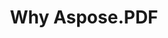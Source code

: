 ---
title: Why Aspose.PDF
linktitle: Why Aspose.PDF
type: docs
weight: 10
url: /java/why-aspose-pdf/
description: Na próxima seção, explicamos por que os usuários escolhem o Aspose.PDF para Java para trabalhar com documentos.
lastmod: "2024-03-05"
sitemap:
    changefreq: "weekly"
    priority: 0.7
---